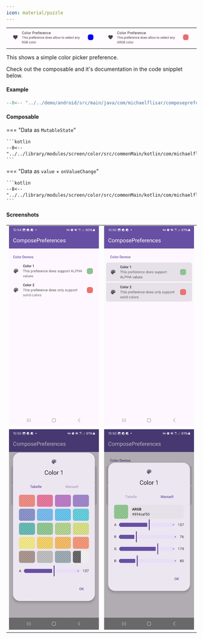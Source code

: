 ```yaml
---
icon: material/puzzle
---
```


|                                                   |                                                   |
|---------------------------------------------------|---------------------------------------------------|
| ![Screenshot](../screenshots/previews/color1.jpg) | ![Screenshot](../screenshots/previews/color2.jpg) |

This shows a simple color picker preference.

Check out the composable and it's documentation in the code snipplet below.

#### Example

```kotlin
--8<-- "../../demo/android/src/main/java/com/michaelflisar/composepreferences/demo/demos/PrefScreenDemo.kt:demo-color"
```

#### Composable

=== "Data as `MutableState`"

    ```kotlin
    --8<-- "../../library/modules/screen/color/src/commonMain/kotlin/com/michaelflisar/composepreferences/screen/color/PreferenceColor.kt:constructor"
    ```

=== "Data as `value` + `onValueChange`"

    ```kotlin
    --8<-- "../../library/modules/screen/color/src/commonMain/kotlin/com/michaelflisar/composepreferences/screen/color/PreferenceColor.kt:constructor2"
    ```

#### Screenshots

|                                                       |                                                       |
|-------------------------------------------------------|-------------------------------------------------------|
| ![Screenshot](../screenshots/color/color-default.jpg) | ![Screenshot](../screenshots/color/color-modern.jpg)  |
| ![Screenshot](../screenshots/color/color-dialog.jpg)  | ![Screenshot](../screenshots/color/color-dialog2.jpg) |